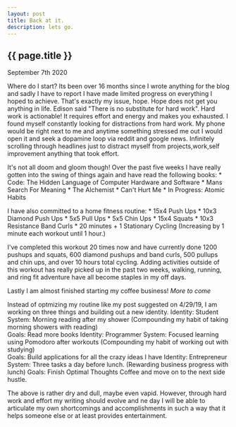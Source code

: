 ```yaml
---
layout: post
title: Back at it.
description: lets go.
---
```


{{ page.title }}
----------------

<p class="meta">September 7th 2020</p>

Where do I start? Its been over 16 months since I wrote anything for the blog and sadly I have to report I have made limited progress on everything I hoped to achieve. That's exactly my issue, hope. Hope does not get you anything in life. Edison said "There is no substitute for hard work". Hard work is actionable! It requires effort and energy and makes you exhausted. I found myself constantly looking for distractions from hard work. My phone would be right next to me and anytime something stressed me out I would open it and seek a dopamine loop via reddit and google news. Infinitely scrolling through headlines just to distract myself from projects,work,self improvement anything that took effort.

It's not all doom and gloom though! Over the past five weeks I have really gotten into the swing of things again and have read the following books:
    * Code: The Hidden Language of Computer Hardware and Software
    * Mans Search For Meaning
    * The Alchemist 
    * Can't Hurt Me
    * In Progress: Atomic Habits

I have also committed to a home fitness routine:
    * 15x4 Push Ups
    * 10x3 Diamond Push Ups
    * 5x5  Pull Ups
    * 5x5  Chin Ups
    * 15x4 Squats 
    * 10x3 Resistance Band Curls
    * 20 minutes + 1 Stationary Cycling (Increasing by 1 minute each workout until 1 hour.)


I've completed this workout 20 times now and have currently done 1200 pushups and squats, 600 diamond pushups and band curls, 500 pullups and chin ups, and over 10 hours total cycling. Adding activities outside of this workout has really picked up in the past two weeks, walking, running, and ring fit adventure have all become staples in my off days.

Lastly I am almost finished starting my coffee business! *More to come*

Instead of optmizing my routine like my post suggested on 4/29/19, I am working on three things and building out a new identity.
    Identity: Student
        System: Morning reading after my shower (Compounding my habit of taking morning showers with reading)  
            Goals: Read more books
    Identity: Programmer
        System: Focused learning using Pomodoro after workouts (Compounding my habit of working out with studying)  
            Goals: Build applications for all the crazy ideas I have
    Identity: Entrepreneur 
        System: Three tasks a day before lunch. (Rewarding business progress with lunch)
            Goals: Finish Optimal Thoughts Coffee and move on to the next side hustle.

The above is rather dry and dull, maybe even vapid. However, through hard work and effort my writing should evolve and ne day I will be able to articulate my own shortcomings and accomplishments in such a way that it helps someone else or at least provides entertainment.



